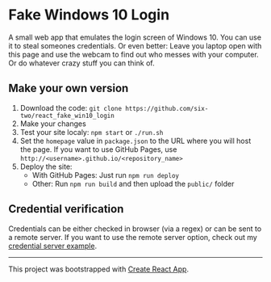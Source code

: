 # Fake Windows 10 Login

A small web app that emulates the login screen of Windows 10. You can use it to steal someones credentials.
Or even better: Leave you laptop open with this page and use the webcam to find out who messes with your computer. Or do whatever crazy stuff you can think of.

## Make your own version

1. Download the code: `git clone https://github.com/six-two/react_fake_win10_login`
2. Make your changes
3. Test your site localy: `npm start` or `./run.sh` 
4. Set the `homepage` value in `package.json` to the URL where you will host the page.
    If you want to use GitHub Pages, use `http://<username>.github.io/<repository_name>`
5. Deploy the site:
   - With GitHub Pages: Just run `npm run deploy`
   - Other: Run `npm run build` and then upload the `public/` folder

## Credential verification

Credentials can be either checked in browser (via a regex) or can be sent to a remote server.
If you want to use the remote server option, check out my [credential server example](https://github.com/six-two/fake_login_server_example).

---

This project was bootstrapped with [Create React App](https://github.com/facebook/create-react-app).

